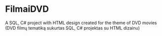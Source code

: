 # FilmaiDVD
 A SQL, C# project with HTML design created for the theme of DVD movies
 (DVD filmų tematiką sukurtas SQL, C# projektas su HTML dizainu)
